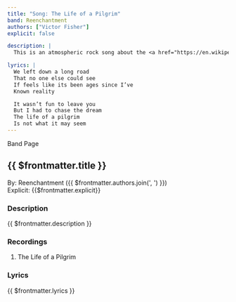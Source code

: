 ```yaml
---
title: "Song: The Life of a Pilgrim"
band: Reenchantment
authors: ["Victor Fisher"]
explicit: false

description: |
  This is an atmospheric rock song about the <a href="https://en.wikipedia.org/wiki/Hero%27s_journey" target="_blank">hero’s journey</a> and <a href="https://en.wikipedia.org/wiki/The_Way_of_a_Pilgrim" target="_blank">The Way of a Pilgrim</a>. Both sources contain fascinating perspectives on the nature of mystical practice.

lyrics: |
  We left down a long road
  That no one else could see
  If feels like its been ages since I’ve
  Known reality

  It wasn’t fun to leave you
  But I had to chase the dream
  The life of a pilgrim
  Is not what it may seem
---
```


<g-link to="/16">Band Page</g-link>

## {{ $frontmatter.title }}

By: <g-link to="/16">Reenchantment</g-link> ({{ $frontmatter.authors.join(', ') }})  
Explicit: {{$frontmatter.explicit}}

### Description

<vue-markdown>{{ $frontmatter.description }}</vue-markdown>

### Recordings

1. <g-link to="/141">The Life of a Pilgrim</g-link>

### Lyrics

<vue-markdown>{{ $frontmatter.lyrics }}</vue-markdown>
